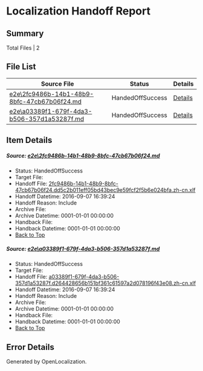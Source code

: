 # <a name='report-top'></a> Localization Handoff Report

## Summary
 Total Files | 2

## File List
 Source File | Status | Details 
 ----------- | ------ | ------- 
 [e2e\2fc9486b-14b1-48b9-8bfc-47cb67b06f24.md](https://github.com/OpenLocalizationTestOrg/ol-test0/blob/d29049c2b9bd47134990bcb6e346fcf75eb3412e/e2e/2fc9486b-14b1-48b9-8bfc-47cb67b06f24.md) | HandedOffSuccess | [Details](#12762765595899632cdabf84c0240c66352cc8b81)
 [e2e\a03389f1-679f-4da3-b506-357d1a53287f.md](https://github.com/OpenLocalizationTestOrg/ol-test0/blob/d29049c2b9bd47134990bcb6e346fcf75eb3412e/e2e/a03389f1-679f-4da3-b506-357d1a53287f.md) | HandedOffSuccess | [Details](#90a3072588c241e3340c94a036ff9baf2a4ae1b03)

## Item Details
##### <a name='12762765595899632cdabf84c0240c66352cc8b81'></a> Source: [e2e\2fc9486b-14b1-48b9-8bfc-47cb67b06f24.md](https://github.com/OpenLocalizationTestOrg/ol-test0/blob/d29049c2b9bd47134990bcb6e346fcf75eb3412e/e2e/2fc9486b-14b1-48b9-8bfc-47cb67b06f24.md)
* Status: HandedOffSuccess
* Target File: 
* Handoff File: [2fc9486b-14b1-48b9-8bfc-47cb67b06f24.dd5c2b011eff05bd43bec9e59fcf2f5b6e024bfa.zh-cn.xlf](https://github.com/OpenLocalizationTestOrg/ol-test0-handoff/blob/66716720c438332377bad37ff81993bced655e09/ol-handoff/OpenLocalizationTestOrg/ol-test0-zhcn/ci/ht/2fc9486b-14b1-48b9-8bfc-47cb67b06f24.dd5c2b011eff05bd43bec9e59fcf2f5b6e024bfa.zh-cn.xlf)
* Handoff Datetime: 2016-09-07 16:39:24
* Handoff Reason: Include
* Archive File: 
* Archive Datetime: 0001-01-01 00:00:00
* Handback File: 
* Handback Datetime: 0001-01-01 00:00:00
* [Back to Top](#report-top)

##### <a name='90a3072588c241e3340c94a036ff9baf2a4ae1b03'></a> Source: [e2e\a03389f1-679f-4da3-b506-357d1a53287f.md](https://github.com/OpenLocalizationTestOrg/ol-test0/blob/d29049c2b9bd47134990bcb6e346fcf75eb3412e/e2e/a03389f1-679f-4da3-b506-357d1a53287f.md)
* Status: HandedOffSuccess
* Target File: 
* Handoff File: [a03389f1-679f-4da3-b506-357d1a53287f.d264428656b151bf361c61597a2d078196f43e08.zh-cn.xlf](https://github.com/OpenLocalizationTestOrg/ol-test0-handoff/blob/66716720c438332377bad37ff81993bced655e09/ol-handoff/OpenLocalizationTestOrg/ol-test0-zhcn/ci/ht/a03389f1-679f-4da3-b506-357d1a53287f.d264428656b151bf361c61597a2d078196f43e08.zh-cn.xlf)
* Handoff Datetime: 2016-09-07 16:39:24
* Handoff Reason: Include
* Archive File: 
* Archive Datetime: 0001-01-01 00:00:00
* Handback File: 
* Handback Datetime: 0001-01-01 00:00:00
* [Back to Top](#report-top)


## Error Details

Generated by OpenLocalization.

